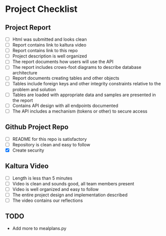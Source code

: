 # Project Checklist

## Project Report
- [ ] Html was submitted and looks clean
- [ ] Report contains link to kaltura video
- [ ] Report contains link to this repo
- [ ] Project description is well organized
- [ ] The report documents how users will use the API
- [ ] The report includes crows-foot diagrams to describe database architecture
- [ ] Report documents creating tables and other objects
- [ ] Tables include foreign keys and other integrity constraints relative to the problem and solution
- [ ] Tables are loaded with appropriate data and samples are presented in the report
- [ ] Contains API design with all endpoints documented
- [ ] The API includes a mechanism (tokens or other) to secure access

## Github Project Repo
- [ ] README for this repo is satisfactory
- [ ] Repository is clean and easy to follow
- [X] Create security

## Kaltura Video
- [ ] Length is less than 5 minutes
- [ ] Video is clean and sounds good, all team members present
- [ ] Video is well organized and easy to follow
- [ ] The entire project design and implementation described
- [ ] The video contains our reflections

## TODO
- Add more to mealplans.py